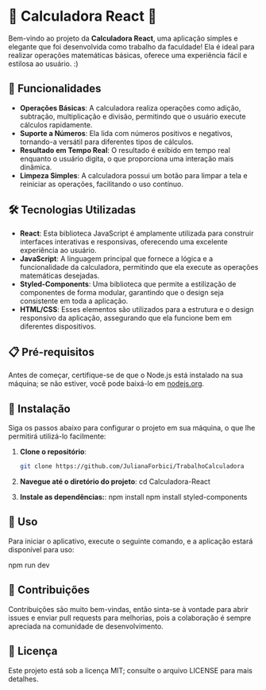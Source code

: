 # 🥳 **Calculadora React** 🥳

Bem-vindo ao projeto da **Calculadora React**, uma aplicação simples e elegante que foi desenvolvida como trabalho da faculdade! Ela é ideal para realizar operações matemáticas básicas, oferece uma experiência fácil e estilosa ao usuário. :)

## 🎯 **Funcionalidades**

- **Operações Básicas**: A calculadora realiza operações como adição, subtração, multiplicação e divisão, permitindo que o usuário execute cálculos rapidamente.
- **Suporte a Números**: Ela lida com números positivos e negativos, tornando-a versátil para diferentes tipos de cálculos.
- **Resultado em Tempo Real**: O resultado é exibido em tempo real enquanto o usuário digita, o que proporciona uma interação mais dinâmica.
- **Limpeza Simples**: A calculadora possui um botão para limpar a tela e reiniciar as operações, facilitando o uso contínuo.

## 🛠️ **Tecnologias Utilizadas**

- **React**: Esta biblioteca JavaScript é amplamente utilizada para construir interfaces interativas e responsivas, oferecendo uma excelente experiência ao usuário.
- **JavaScript**: A linguagem principal que fornece a lógica e a funcionalidade da calculadora, permitindo que ela execute as operações matemáticas desejadas.
- **Styled-Components**: Uma biblioteca que permite a estilização de componentes de forma modular, garantindo que o design seja consistente em toda a aplicação.
- **HTML/CSS**: Esses elementos são utilizados para a estrutura e o design responsivo da aplicação, assegurando que ela funcione bem em diferentes dispositivos.

## 📋 **Pré-requisitos**

Antes de começar, certifique-se de que o Node.js está instalado na sua máquina; se não estiver, você pode baixá-lo em [nodejs.org](https://nodejs.org/).

## 🚀 **Instalação**

Siga os passos abaixo para configurar o projeto em sua máquina, o que lhe permitirá utilizá-lo facilmente:

1. **Clone o repositório**:
   ```bash
   git clone https://github.com/JulianaForbici/TrabalhoCalculadora


  2. **Navegue até o diretório do projeto**:
   cd Calculadora-React

 3. **Instale as dependências:**:
   npm install
   npm install styled-components

## 🔧 Uso
Para iniciar o aplicativo, execute o seguinte comando, e a aplicação estará disponível para uso:

   npm run dev

## 🤝 Contribuições
Contribuições são muito bem-vindas, então sinta-se à vontade para abrir issues e enviar pull requests para melhorias, pois a colaboração é sempre apreciada na comunidade de desenvolvimento.

## 📄 Licença
Este projeto está sob a licença MIT; consulte o arquivo LICENSE para mais detalhes.

 

